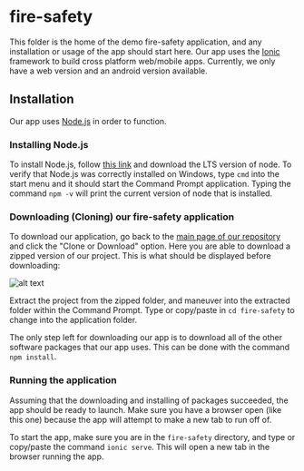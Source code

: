 # fire-safety
This folder is the home of the demo fire-safety application, and any installation or usage of the app should start here. 
Our app uses the [Ionic](https://ionicframework.com/) framework to build cross platform web/mobile apps. Currently, we only have a web version and an android version available.

## Installation
Our app uses [Node.js](https://nodejs.org/en/) in order to function. 

### Installing Node.js
To install Node.js, follow [this link](https://nodejs.org/en/) and download the LTS version of node.
To verify that Node.js was correctly installed on Windows, type 
```cmd``` into the start menu and it should start the Command Prompt application. 
Typing the command `npm -v` will print the current version of node that is installed.

### Downloading (Cloning) our fire-safety application
To download our application, go back to the [main page of our repository]('../') and click the "Clone or Download" option. Here you are able to download a zipped version of our project. This is what should be displayed before downloading:

![alt text](https://github.com/RayK3/ENSE471-Project/blob/master/Deliverable%204/installation-photos/git-clone.PNG "Cloning From GitHub")

Extract the project from the zipped folder, and maneuver into the extracted folder within the Command Prompt. Type or copy/paste in `cd fire-safety` to change into the application folder. 

The only step left for downloading our app is to download all of the other software packages that our app uses. This can be done with the command `npm install`.

### Running the application
Assuming that the downloading and installing of packages succeeded, the app should be ready to launch. Make sure you have a browser open (like this one) because the app will attempt to make a new tab to run off of.

To start the app, make sure you are in the `fire-safety` directory, and type or copy/paste the command `ionic serve`. This will open a new tab in the browser running the app. 
